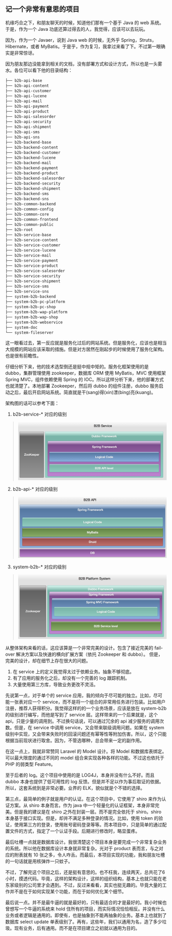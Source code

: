 记一个非常有意思的项目
---

机缘巧合之下，和朋友聊天的时候，知道他们那有一个基于 Java 的 web 系统。于是，作为一个 Java 功底还算过得去的人，我觉得，应该可以去玩玩。

因为，作为一个 Javaer，说到 Java web 的时候，无外乎 Spring，Struts，Hibernate，或者 MyBatis。于是乎，作为复习，我拿过来看了下。不过第一眼确实是非常惊讶。

因为朋友那边没能拿到相关的文档，没有部署方式和设计方式，所以也是一头雾水。各位可以看下他的目录结构：

```
├── b2b-api-base
├── b2b-api-content
├── b2b-api-customer
├── b2b-api-lucene
├── b2b-api-mail
├── b2b-api-payment
├── b2b-api-product
├── b2b-api-salesorder
├── b2b-api-security
├── b2b-api-shipment
├── b2b-api-sms
├── b2b-api-sns
├── b2b-backend-base
├── b2b-backend-content
├── b2b-backend-customer
├── b2b-backend-lucene
├── b2b-backend-mail
├── b2b-backend-payment
├── b2b-backend-product
├── b2b-backend-salesorder
├── b2b-backend-security
├── b2b-backend-shipment
├── b2b-backend-sms
├── b2b-backend-sns
├── b2b-common-backend
├── b2b-common-config
├── b2b-common-core
├── b2b-common-frontend
├── b2b-common-public
├── b2b-root
├── b2b-service-base
├── b2b-service-content
├── b2b-service-customer
├── b2b-service-lucene
├── b2b-service-mail
├── b2b-service-payment
├── b2b-service-product
├── b2b-service-salesorder
├── b2b-service-security
├── b2b-service-shipment
├── b2b-service-sms
├── b2b-service-sns
├── system-b2b-backend
├── system-b2b-pc-platform
├── system-b2b-pc-shop
├── system-b2b-wap-platform
├── system-b2b-wap-shop
├── system-b2b-webservice
├── system-doc
└── system-fileserver
```

这一眼看过去，第一反应就是服务化过后的网站系统。但是服务化，应该也是相当大规模的网站应该采取的措施。但是对方居然在刚起步的时候使用了服务化架构。也是很有前瞻性。

仔细分析下来，他的技术选型倒还是挺中规中矩的。服务化框架使用的是 dubbo，集群管理使用 zookeeper，数据库 ORM 使用 MyBatis，MVC 使用框架 Spring MVC，组件依赖使用 Spring 的 IOC。所以这样分析下来，他的部署方式也就清楚了。本地部署 Zookeeper，然后将 dubbo 的组件注册，dubbo 服务启动之后，最后开启网站系统。简直就是干(sang)得(xin)漂(bing)亮(kuang)。

架构图的话可以参考下面：

1. b2b-service-* 对应的级别
> ![./images/service.png](./images/service.png)

2. b2b-api-* 对应的级别
> ![./images/api.png](./images/api.png)

3. system-b2b-* 对应的级别
> ![./images/platform.png](./images/platform.png)

从整体架构来看的话，这应该算是一个非常完美的设计。包含了接近完美的 fail-over 解决方案以及快速的横向扩展方案（依托 Zookeeper 和 dubbo）。 但是，完美的设计，却在细节上存在很大的问题。

1. 在 service 上的定义我觉得太过于依赖业务。抽象不够彻底。
2. 有了应用的服务化之后，却没有一个完善的 log 跟踪机制。
3. 大量使用第三方库，导致业务更改不灵活。

先说第一点，对于单个的 service 应用，我的倾向于尽可能的独立。比如，尽可能一张表对应一个 service，而不是将一个组合的非常用任务进行包装。比如用户注册，推荐人获得积分。我觉得这样的的一个业务场景，应该是放在 system-b2b 的级别进行编写，而他是写到了 service 层。这样带来的一个后果就是，这个 api，只是少量的调用到。不过换句话说，可以通过冗余的 api 减少服务的调用次数。但是，在 service 中调用 service，又会带来联级调用问题。如果在 system 级别中实现，又会带来失败时的回滚问题还有幂等性等附加伤害。所以，这个只能根据当前现状进行取舍。因为，不管选哪种，总会带来一定的副作用。

在这一点上，我就非常赞同 Laravel 的 Model 设计。将 Model 和数据库表绑定。可以最大限度的通过不同的 model 组合来实现各种各样的功能。不过这也依托于 PHP 的弱类型 Feature。

至于后者的 log。这个项目中使用的是 LOG4J，本身并没有什么不好。而且 dubbo 本身也提供了低可用性的 log 反馈。但是并不足以作为事后取证的依据。所以，这套系统到是非常必要。业界的 ELK，貌似就是个不错的选择。

第三点，最简单的例子就是用户的认证。在这个项目中，它使用了 shiro 来作为认证方案。从 shiro 本身而言。作为 java 中一个轻量化的认证框架，本身非常完美。但是我的建议是在 shiro 之外在封装一层。而不是完全依托于 shiro。shiro 本身基于接口实现。但是，却并不满足多种登录的情况。比如，使用 token 的验证，使用第三方的登录，使用账号密码登录等等。而本项目中，只是简单的通过配置文件的方式，指定了一个认证手段。后期进行修改时，略显蛋疼。

最后吐槽一点就是数据库设计。我很清楚这个项目本身是要完成一个非常复杂业务的系统。所以他在数据库设计本身就非常复杂。光对于 product 表而言，与之对应的附表就有 10 张之多，令人咋舌。而最后，本项目实现的功能，我和朋友吐槽的一句话就是用核弹炸一只蚊子。

不过，了解完这个项目之后，还是挺有意思的。也不枉我，连续两天，总共花了6小时，摸透代码。毕竟，这样的架构设计，这样的组织结构，基本上也就只能在老东家级别的公司里才会遇到。不过，反过来看看，其实也挺无趣的。毕竟大量的工作并不是在于如何实现某个功能，而在于如何优化某个细节。

最后说一点。并不是最牛逼的就是最好的，只有最适合的才是最好的。我小时候也曾想写一个牛逼的系统来 hold 住所有的项目，而实际情况恰恰相反。并没有什么业务或者逻辑是通用的。即使有，也是抽象到不能再抽象的业务。基本上也就到了数据库 select update 单表级别了。再有，这些年，我们以通用为名，造了多少垃圾。现有业务，后有通用。而不是在项目建立之初就以通用为目的。
